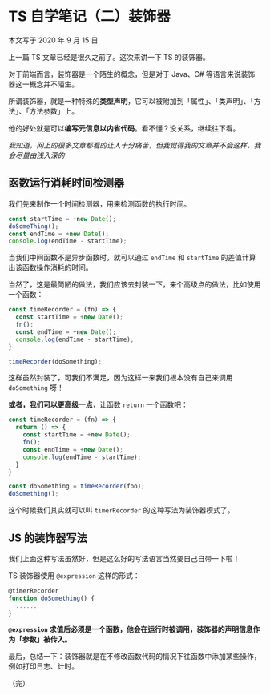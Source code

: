 # TS 自学笔记（二）装饰器

本文写于 2020 年 9 月 15 日

上一篇 TS 文章已经是很久之前了。这次来讲一下 TS 的装饰器。

对于前端而言，装饰器是一个陌生的概念，但是对于 Java、C# 等语言来说装饰器这一概念并不陌生。

所谓装饰器，就是一种特殊的**类型声明**，它可以被附加到「属性」、「类声明」、「方法」、「方法参数」上。

他的好处就是可以**编写元信息以内省代码**。看不懂？没关系，继续往下看。

_我知道，网上的很多文章都看的让人十分痛苦，但我觉得我的文章并不会这样，我会尽量由浅入深的_

## 函数运行消耗时间检测器

我们先来制作一个时间检测器，用来检测函数的执行时间。

```TypeScript
const startTime = +new Date();
doSomeThing();
const endTime = +new Date();
console.log(endTime - startTime);
```

当我们中间函数不是异步函数时，就可以通过 `endTime` 和 `startTime` 的差值计算出该函数操作消耗的时间。

当然了，这是最简陋的做法，我们应该去封装一下，来个高级点的做法，比如使用一个函数：

```TypeScript
const timeRecorder = (fn) => {
  const startTime = +new Date();
  fn();
  const endTime = +new Date();
  console.log(endTime - startTime);
}

timeRecorder(doSomething);
```

这样虽然封装了，可我们不满足，因为这样一来我们根本没有自己来调用 `doSomething` 呀！

**或者，我们可以更高级一点**，让函数 `return` 一个函数吧：

```TypeScript
const timeRecorder = (fn) => {
  return () => {
    const startTime = +new Date();
    fn();
    const endTime = +new Date();
    console.log(endTime - startTime);
  }
}

const doSomething = timeRecorder(foo);
doSomething();
```

这个时候我们其实就可以叫 `timerRecorder` 的这种写法为装饰器模式了。

## JS 的装饰器写法

我们上面这种写法虽然好，但是这么好的写法语言当然要自己自带一下啦！

TS 装饰器使用 `@expression` 这样的形式：

```TypeScript
@timerRecorder
function doSomething() {
  ......
}
```

**`@expression` 求值后必须是一个函数，他会在运行时被调用，装饰器的声明信息作为「参数」被传入。**

最后，总结一下：装饰器就是在不修改函数代码的情况下往函数中添加某些操作，例如打印日志、计时。

（完）
